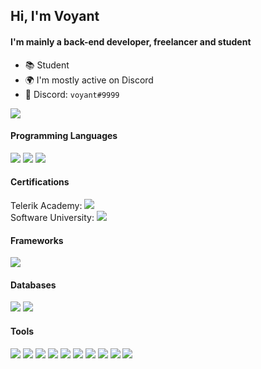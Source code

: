 ## Hi, I'm Voyant

#### I'm mainly a back-end developer, freelancer and student

- 📚 Student
- 🌍 I'm mostly active on Discord
- 🎫 Discord: `voyant#9999`

![](https://komarev.com/ghpvc/?username=voyantt&color=blueviolet)

#### Programming Languages
![](https://img.shields.io/static/v1?message=JavaScript&color=F7DF1E&labelColor=F7DF1E&logo=javascript&logoColor=000&label=)
![](https://img.shields.io/static/v1?message=TypeScript&color=3178C6&labelColor=3178C6&logo=typescript&logoColor=FFF&label=)
![](https://img.shields.io/static/v1?message=Go&color=00ADD8&labelColor=00ADD8&logo=go&logoColor=FFF&label=)

#### Certifications
Telerik Academy: ![](https://img.shields.io/static/v1?message=JavaScript&color=F7DF1E&labelColor=F7DF1E&logo=javascript&logoColor=000&label=)  
Software University: ![](https://img.shields.io/static/v1?message=AWS&color=e69500&labelColor=e69500&logo=amazon-aws&logoColor=FFFD&label=)

#### Frameworks
![](https://img.shields.io/static/v1?message=React&color=61DAFB&labelColor=61DAFB&logo=react&logoColor=000&label=)

#### Databases
![](https://img.shields.io/static/v1?message=MySQL&color=4479A1&labelColor=4479A1&logo=mysql&logoColor=FFF&label=)
![](https://img.shields.io/static/v1?message=MongoDB&color=47A248&labelColor=47A248&logo=mongodb&logoColor=FFF&label=)

#### Tools
![](https://img.shields.io/static/v1?message=Next%20JS&color=000&labelColor=000&logo=next.js&logoColor=FFF&label=)
![](https://img.shields.io/static/v1?message=React&color=61DBFB&labelColor=61DBFB&logo=react&logoColor=000&label=)
![](https://img.shields.io/static/v1?message=Socket.IO&color=000&labelColor=000&logo=socket.io&logoColor=fff&label=)
![](https://img.shields.io/static/v1?message=Node.js&color=339933&labelColor=339933&logo=Node.js&logoColor=FFF&label=)
![](https://img.shields.io/static/v1?message=NPM&color=CB3837&labelColor=CB3837&logo=NPM&logoColor=FFF&label=)
![](https://img.shields.io/static/v1?message=Yarn%20pkg&color=2C8EBB&labelColor=2C8EBB&logo=yarn&logoColor=FFF&label=")
![](https://img.shields.io/static/v1?message=WebRTC&color=333333&labelColor=333333&logo=webrtc&logoColor=FFF&label=)
![](https://img.shields.io/static/v1?message=Azure&color=0089D6&labelColor=0089D6&logo=microsoft-azure&logoColor=FFF&label=)
![](https://img.shields.io/static/v1?message=AWS&color=e69500&labelColor=e69500&logo=amazon-aws&logoColor=FFFD&label=)
![](https://img.shields.io/static/v1?message=VS%20Code&color=007ACC&labelColor=007ACC&logo=visual-studio-code&logoColor=FFF&label=)
